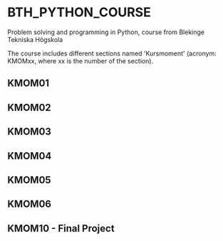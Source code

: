 # BTH_PYTHON_COURSE
Problem solving and programming in Python, course from Blekinge Tekniska Högskola

The course includes different sections named 'Kursmoment' (acronym: KMOMxx, where xx is the number of the section).

## KMOM01

## KMOM02

## KMOM03

## KMOM04

## KMOM05

## KMOM06

## KMOM10 - Final Project

